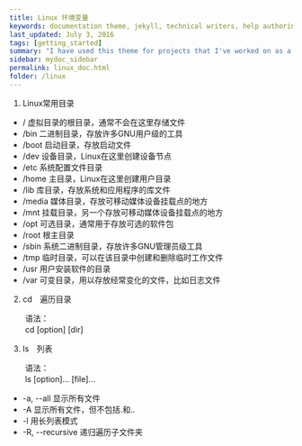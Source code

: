 ```yaml
---
title: Linux 环境变量
keywords: documentation theme, jekyll, technical writers, help authoring tools, hat replacements
last_updated: July 3, 2016
tags: [getting_started]
summary: "I have used this theme for projects that I've worked on as a professional technical writer."
sidebar: mydoc_sidebar
permalink: linux_doc.html
folder: /linux
---
```


1. Linux常用目录
  
* /        虚拟目录的根目录，通常不会在这里存储文件　　    
* /bin     二进制目录，存放许多GNU用户级的工具　　
* /boot    启动目录，存放启动文件　　
* /dev     设备目录，Linux在这里创建设备节点  
* /etc     系统配置文件目录  
* /home    主目录，Linux在这里创建用户目录  
* /lib     库目录，存放系统和应用程序的库文件  
* /media   媒体目录，存放可移动媒体设备挂载点的地方
* /mnt     挂载目录，另一个存放可移动媒体设备挂载点的地方  
* /opt     可选目录，通常用于存放可选的软件包
* /root    根主目录  
* /sbin    系统二进制目录，存放许多GNU管理员级工具
* /tmp     临时目录，可以在该目录中创建和删除临时工作文件
* /usr     用户安装软件的目录
* /var     可变目录，用以存放经常变化的文件，比如日志文件　　

2. cd　遍历目录

　　语法：  
    　　cd [option] [dir]

3. ls　列表  

　　语法：  
    　　ls [option]... [file]...

  * -a, --all 显示所有文件  
  * -A 显示所有文件，但不包括.和..  
  * -l 用长列表模式  
  * -R, --recursive 递归遍历子文件夹  
  


